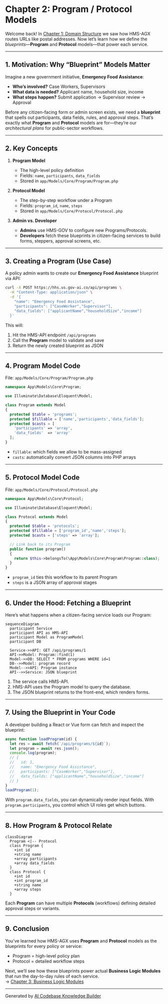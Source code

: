 # Chapter 2: Program / Protocol Models

Welcome back! In [Chapter 1: Domain Structure](01_domain_structure_.md) we saw how HMS-AGX routes URLs like postal addresses. Now let’s learn how we define the *blueprints*—**Program** and **Protocol** models—that power each service.

---

## 1. Motivation: Why “Blueprint” Models Matter

Imagine a new government initiative, **Emergency Food Assistance**:

- **Who’s involved?** Case Workers, Supervisors  
- **What data is needed?** Applicant name, household size, income  
- **What steps happen?** Submit application → Supervisor review → Approval

Before any citizen-facing form or admin screen exists, we need a **blueprint** that spells out participants, data fields, rules, and approval steps. That’s exactly what **Program** and **Protocol** models are for—they’re our *architectural plans* for public-sector workflows.

---

## 2. Key Concepts

1. **Program Model**  
   - The high-level policy definition  
   - Fields: `name`, `participants`, `data_fields`  
   - Stored in `app/Models/Core/Program/Program.php`

2. **Protocol Model**  
   - The step-by-step workflow under a Program  
   - Fields: `program_id`, `name`, `steps`  
   - Stored in `app/Models/Core/Protocol/Protocol.php`

3. **Admin vs. Developer**  
   - **Admins** use HMS-GOV to configure new Programs/Protocols.  
   - **Developers** fetch these blueprints in citizen-facing services to build forms, steppers, approval screens, etc.

---

## 3. Creating a Program (Use Case)

A policy admin wants to create our **Emergency Food Assistance** blueprint via API:

```bash
curl -X POST https://hhs.us.gov-ai.co/api/programs \
  -H "Content-Type: application/json" \
  -d '{
    "name": "Emergency Food Assistance",
    "participants": ["CaseWorker","Supervisor"],
    "data_fields": ["applicantName","householdSize","income"]
  }'
```

This will:

1. Hit the HMS-API endpoint `/api/programs`
2. Call the **Program** model to validate and save
3. Return the newly created blueprint as JSON

---

## 4. Program Model Code

File: `app/Models/Core/Program/Program.php`

```php
namespace App\Models\Core\Program;

use Illuminate\Database\Eloquent\Model;

class Program extends Model
{
  protected $table = 'programs';
  protected $fillable = ['name','participants','data_fields'];
  protected $casts = [
    'participants' => 'array',
    'data_fields'  => 'array'
  ];
}
```

- `fillable`: which fields we allow to be mass-assigned  
- `casts`: automatically convert JSON columns into PHP arrays  

---

## 5. Protocol Model Code

File: `app/Models/Core/Protocol/Protocol.php`

```php
namespace App\Models\Core\Protocol;

use Illuminate\Database\Eloquent\Model;

class Protocol extends Model
{
  protected $table = 'protocols';
  protected $fillable = ['program_id','name','steps'];
  protected $casts = ['steps' => 'array'];

  // Link back to its Program
  public function program()
  {
    return $this->belongsTo(\App\Models\Core\Program\Program::class);
  }
}
```

- `program_id` ties this workflow to its parent Program  
- `steps` is a JSON array of approval stages  

---

## 6. Under the Hood: Fetching a Blueprint

Here’s what happens when a citizen-facing service loads our Program:

```mermaid
sequenceDiagram
  participant Service
  participant API as HMS-API
  participant Model as ProgramModel
  participant DB

  Service->>API: GET /api/programs/1
  API->>Model: Program::find(1)
  Model->>DB: SELECT * FROM programs WHERE id=1
  DB-->>Model: program record
  Model-->>API: Program instance
  API-->>Service: JSON blueprint
```

1. The service calls HMS-API.  
2. HMS-API uses the Program model to query the database.  
3. The JSON blueprint returns to the front-end, which renders forms.

---

## 7. Using the Blueprint in Your Code

A developer building a React or Vue form can fetch and inspect the blueprint:

```js
async function loadProgram(id) {
  let res = await fetch(`/api/programs/${id}`);
  let program = await res.json();
  console.log(program);
  // {
  //   id: 1,
  //   name: "Emergency Food Assistance",
  //   participants: ["CaseWorker","Supervisor"],
  //   data_fields: ["applicantName","householdSize","income"]
  // }
}
loadProgram(1);
```

With `program.data_fields`, you can dynamically render input fields. With `program.participants`, you control which UI roles get which buttons.

---

## 8. How Program & Protocol Relate

```mermaid
classDiagram
  Program <|-- Protocol
  class Program {
    +int id
    +string name
    +array participants
    +array data_fields
  }
  class Protocol {
    +int id
    +int program_id
    +string name
    +array steps
  }
```

Each **Program** can have multiple **Protocols** (workflows) defining detailed approval steps or variants.

---

## 9. Conclusion

You’ve learned how HMS-AGX uses **Program** and **Protocol** models as the blueprints for every policy or service:

- Program = high-level policy plan  
- Protocol = detailed workflow steps  

Next, we’ll see how these blueprints power actual **Business Logic Modules** that run the day-to-day rules of each service.  
→ [Chapter 3: Business Logic Modules](03_business_logic_modules_.md)

---

Generated by [AI Codebase Knowledge Builder](https://github.com/The-Pocket/Tutorial-Codebase-Knowledge)